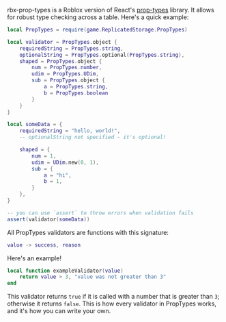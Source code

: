rbx-prop-types is a Roblox version of React's [prop-types](github.com/facebook/prop-types) library. It allows for robust type checking across a table. Here's a quick example:

```lua
local PropTypes = require(game.ReplicatedStorage.PropTypes)

local validator = PropTypes.object {
    requiredString = PropTypes.string,
    optionalString = PropTypes.optional(PropTypes.string),
    shaped = PropTypes.object {
        num = PropTypes.number,
        udim = PropTypes.UDim,
        sub = PropTypes.object {
            a = PropTypes.string,
            b = PropTypes.boolean
        }
    }
}

local someData = {
    requiredString = "hello, world!",
    -- optionalString not specified - it's optional!

    shaped = {
        num = 1,
        udim = UDim.new(0, 1),
        sub = {
            a = "hi",
            b = 1,
        }
    },
}

-- you can use `assert` to throw errors when validation fails
assert(validator(someData))
```

All PropTypes validators are functions with this signature:

```lua
value -> success, reason
```

Here's an example!

```lua
local function exampleValidator(value)
    return value > 3, "value was not greater than 3"
end
```

This validator returns `true` if it is called with a number that is greater than `3`; otherwise it returns `false`. This is how every validator in PropTypes works, and it's how you can write your own.

